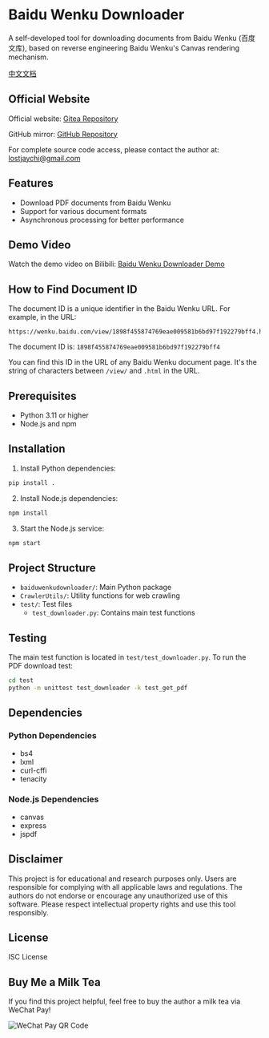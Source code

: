 # Baidu Wenku Downloader

A self-developed tool for downloading documents from Baidu Wenku (百度文库), based on reverse engineering Baidu Wenku's Canvas rendering mechanism.

[中文文档](README_zh.md)

## Official Website

Official website: [Gitea Repository](https://lostjay.xyz/gitea/github/baiduwenkudownloader)

GitHub mirror: [GitHub Repository](https://github.com/lostjay/baiduwenkudownloader)

For complete source code access, please contact the author at: lostjaychi@gmail.com

## Features

- Download PDF documents from Baidu Wenku
- Support for various document formats
- Asynchronous processing for better performance

## Demo Video

Watch the demo video on Bilibili: [Baidu Wenku Downloader Demo](https://www.bilibili.com/video/BV1FhMnzwEeK)

## How to Find Document ID

The document ID is a unique identifier in the Baidu Wenku URL. For example, in the URL:
```
https://wenku.baidu.com/view/1898f455874769eae009581b6bd97f192279bff4.html
```
The document ID is: `1898f455874769eae009581b6bd97f192279bff4`

You can find this ID in the URL of any Baidu Wenku document page. It's the string of characters between `/view/` and `.html` in the URL.

## Prerequisites

- Python 3.11 or higher
- Node.js and npm

## Installation

1. Install Python dependencies:
```bash
pip install .
```

2. Install Node.js dependencies:
```bash
npm install
```

3. Start the Node.js service:
```bash
npm start
```

## Project Structure

- `baiduwenkudownloader/`: Main Python package
- `CrawlerUtils/`: Utility functions for web crawling
- `test/`: Test files
  - `test_downloader.py`: Contains main test functions

## Testing

The main test function is located in `test/test_downloader.py`. To run the PDF download test:

```bash
cd test
python -m unittest test_downloader -k test_get_pdf
```

## Dependencies

### Python Dependencies
- bs4
- lxml
- curl-cffi
- tenacity

### Node.js Dependencies
- canvas
- express
- jspdf

## Disclaimer

This project is for educational and research purposes only. Users are responsible for complying with all applicable laws and regulations. The authors do not endorse or encourage any unauthorized use of this software. Please respect intellectual property rights and use this tool responsibly.

## License

ISC License

## Buy Me a Milk Tea

If you find this project helpful, feel free to buy the author a milk tea via WeChat Pay!

![WeChat Pay QR Code](https://lostjay.xyz/wechatpay)
